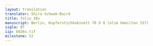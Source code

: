 ```yaml
---
layout: translation
translator: Shira Schwam-Baird
title: folio 26v
manuscript: Berlin, Kupferstichkabinett 78 D 8 (olim Hamilton 337)
sigla: BT
iip: b026v.tif
milestone: 52
---
```

